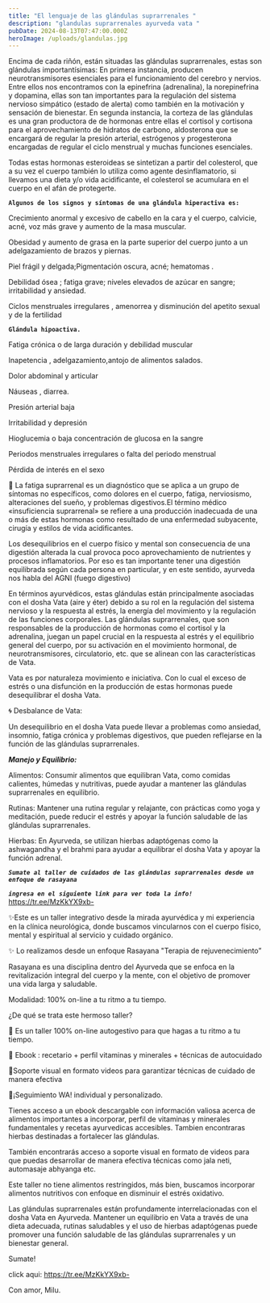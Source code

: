 ```yaml
---
title: "El lenguaje de las glándulas suprarrenales "
description: "glandulas suprarrenales ayurveda vata "
pubDate: 2024-08-13T07:47:00.000Z
heroImage: /uploads/glandulas.jpg
---
```

Encima de cada riñón, están situadas las glándulas suprarrenales, estas son glándulas importantísimas: En primera instancia, producen neurotransmisores esenciales para el funcionamiento del cerebro y nervios. Entre ellos nos encontramos con la epinefrina (adrenalina), la norepinefrina y dopamina, ellas son tan importantes para la regulación del sistema nervioso simpático (estado de alerta) como también en la motivación y sensación de bienestar. En segunda instancia, la corteza de las glándulas es una gran productora de de hormonas entre ellas el cortisol y cortisona para el aprovechamiento de hidratos de carbono, aldosterona que se encargará de regular la presión arterial, estrógenos y progesterona encargadas de regular el ciclo menstrual y muchas funciones esenciales.

Todas estas hormonas esteroideas se sintetizan a partir del colesterol, que a su vez el cuerpo también lo utiliza como agente desinflamatorio, si llevamos una dieta y/o vida acidificante, el colesterol se acumulara en el cuerpo en el afán de protegerte.

**`Algunos de los signos y síntomas de una glándula hiperactiva es:`**

Crecimiento anormal y excesivo de cabello en la cara y el cuerpo, calvicie, acné, voz más grave y aumento de la masa muscular.

Obesidad y aumento de grasa en la parte superior del cuerpo junto a un adelgazamiento de brazos y piernas.

Piel frágil y delgada;Pigmentación oscura, acné; hematomas .

Debilidad ósea ; fatiga grave; niveles elevados de azúcar en sangre; irritabilidad y ansiedad.

Ciclos menstruales irregulares , amenorrea y disminución del apetito sexual y de la fertilidad

**`Glándula hipoactiva.`**

Fatiga crónica o de larga duración y debilidad muscular

Inapetencia , adelgazamiento,antojo de alimentos salados.

Dolor abdominal y articular

Náuseas , diarrea.

Presión arterial baja

Irritabilidad y depresión

Hioglucemia o baja concentración de glucosa en la sangre

Periodos menstruales irregulares o falta del periodo menstrual

Pérdida de interés en el sexo

🍃 La fatiga suprarrenal es un diagnóstico que se aplica a un grupo de síntomas no específicos, como dolores en el cuerpo, fatiga, nerviosismo, alteraciones del sueño, y problemas digestivos.El término médico «insuficiencia suprarrenal» se refiere a una producción inadecuada de una o más de estas hormonas como resultado de una enfermedad subyacente, cirugía y estilos de vida acidificantes.

Los desequilibrios en el cuerpo físico y mental son consecuencia de una digestión alterada la cual provoca poco aprovechamiento de nutrientes y procesos inflamatorios. Por eso es tan importante tener una digestión equilibrada según cada persona en particular, y en este sentido, ayurveda nos habla del AGNI (fuego digestivo)

En términos ayurvédicos, estas glándulas están principalmente asociadas con el dosha Vata (aire y éter) debido a su rol en la regulación del sistema nervioso y la respuesta al estrés, la energía del movimiento y la regulación de las funciones corporales. Las glándulas suprarrenales, que son responsables de la producción de hormonas como el cortisol y la adrenalina, juegan un papel crucial en la respuesta al estrés y el equilibrio general del cuerpo, por su activación en el movimiento hormonal, de neurotransmisores, circulatorio, etc. que se alinean con las características de Vata.

Vata es por naturaleza movimiento e iniciativa. Con lo cual el exceso de estrés o una disfunción en la producción de estas hormonas puede desequilibrar el dosha Vata.

🌀 Desbalance de Vata:

Un desequilibrio en el dosha Vata puede llevar a problemas como ansiedad, insomnio, fatiga crónica y problemas digestivos, que pueden reflejarse en la función de las glándulas suprarrenales.

***Manejo y Equilibrio:***

Alimentos: Consumir alimentos que equilibran Vata, como comidas calientes, húmedas y nutritivas, puede ayudar a mantener las glándulas suprarrenales en equilibrio.

Rutinas: Mantener una rutina regular y relajante, con prácticas como yoga y meditación, puede reducir el estrés y apoyar la función saludable de las glándulas suprarrenales.

Hierbas: En Ayurveda, se utilizan hierbas adaptógenas como la ashwagandha y el brahmi para ayudar a equilibrar el dosha Vata y apoyar la función adrenal.

***`Sumate al taller de cuidados de las glándulas suprarrenales desde un enfoque de rasayana`*** 

***`ingresa en el siguiente link para ver toda la info!`*** <https://tr.ee/MzKkYX9xb->

✨Este es un taller integrativo desde la mirada ayurvédica y mi experiencia en la clínica neurológica, donde buscamos vincularnos con el cuerpo físico, mental y espiritual al servicio y cuidado orgánico. 

✨ Lo realizamos desde un enfoque Rasayana "Terapia de rejuvenecimiento” 

 Rasayana es una disciplina dentro del Ayurveda que se enfoca en la revitalización integral del cuerpo y la mente, con el objetivo de promover una vida larga y saludable.

Modalidad: 100% on-line a tu ritmo a tu tiempo.

¿De qué se trata este hermoso taller?

🍃 Es un taller 100% on-line autogestivo para que hagas a tu ritmo a tu tiempo.

🍃 Ebook : recetario + perfil vitaminas y minerales + técnicas de autocuidado

🍃Soporte visual en formato videos para garantizar técnicas de cuidado de manera efectiva

🍃¡Seguimiento WA! individual y personalizado.

Tienes acceso a un ebook descargable con información valiosa acerca de alimentos importantes a incorporar, perfil de vitaminas y minerales fundamentales y recetas ayurvedicas accesibles.  Tambien encontraras hierbas destinadas a fortalecer las glándulas.

También encontrarás acceso a soporte visual en formato de videos para que puedas desarrollar de manera efectiva técnicas como jala neti, automasaje abhyanga etc.

Este taller no tiene alimentos restringidos, más bien, buscamos incorporar alimentos nutritivos con enfoque en disminuir el estrés oxidativo.

Las glándulas suprarrenales están profundamente interrelacionadas con el dosha Vata en Ayurveda. Mantener un equilibrio en Vata a través de una dieta adecuada, rutinas saludables y el uso de hierbas adaptógenas puede promover una función saludable de las glándulas suprarrenales y un bienestar general.

Sumate! 

click aqui:  https://tr.ee/MzKkYX9xb-



Con amor, Milu.
